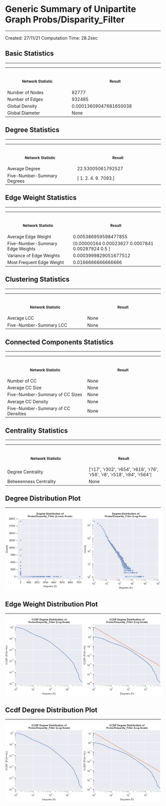 # Generic Summary of Unipartite Graph **Probs/Disparity_Filter**
---
Created: 27/11/21
Computation Time: 28.2sec

## Basic Statistics
---
<table>
<tr><th align="center"><img width="441" height="1"><p><small>Network Statistic</small></p></th><th align="center"><img width="441" height="1"><p><small>Result</small></p></th></tr>
<tr><td>Number of Nodes</td><td>82777</td></tr>
<tr><td>Number of Edges</td><td>932485</td></tr>
<tr><td>Global Density</td><td>0.00013609047681650038</td></tr>
<tr><td>Global Diameter</td><td>None</td></tr>
</table>

## Degree Statistics
---
<table>
<tr><th align="center"><img width="441" height="1"><p><small>Network Statistic</small></p></th><th align="center"><img width="441" height="1"><p><small>Result</small></p></th></tr>
<tr><td>Average Degree</td><td>22.53005061792527</td></tr>
<tr><td>Five-Number-Summary Degrees</td><td>[   1.    2.    4.    9. 7093.]</td></tr>
</table>

## Edge Weight Statistics
---
<table>
<tr><th align="center"><img width="441" height="1"><p><small>Network Statistic</small></p></th><th align="center"><img width="441" height="1"><p><small>Result</small></p></th></tr>
<tr><td>Average Edge Weight</td><td>0.005386959598477855</td></tr>
<tr><td>Five-Number-Summary Edge Weights</td><td>[0.00000164 0.00023627 0.0007841  0.00297924 0.5       ]</td></tr>
<tr><td>Variance of Edge Weights</td><td>0.0003999829051677512</td></tr>
<tr><td>Most Frequent Edge Weight</td><td>0.0166666666666666</td></tr>
</table>

## Clustering Statistics
---
<table>
<tr><th align="center"><img width="441" height="1"><p><small>Network Statistic</small></p></th><th align="center"><img width="441" height="1"><p><small>Result</small></p></th></tr>
<tr><td>Average LCC</td><td>None</td></tr>
<tr><td>Five-Number-Summary LCC</td><td>None</td></tr>
</table>

## Connected Components Statistics
---
<table>
<tr><th align="center"><img width="441" height="1"><p><small>Network Statistic</small></p></th><th align="center"><img width="441" height="1"><p><small>Result</small></p></th></tr>
<tr><td>Number of CC</td><td>None</td></tr>
<tr><td>Average CC Size</td><td>None</td></tr>
<tr><td>Five-Number-Summary of CC Sizes</td><td>None</td></tr>
<tr><td>Average CC Density</td><td>None</td></tr>
<tr><td>Five-Number-Summary of CC Densities</td><td>None</td></tr>
</table>

## Centrality Statistics
---
<table>
<tr><th align="center"><img width="441" height="1"><p><small>Network Statistic</small></p></th><th align="center"><img width="441" height="1"><p><small>Result</small></p></th></tr>
<tr><td>Degree Centrality</td><td>['r17', 'r302', 'r654', 'r616', 'r76', 'r58', 'r8', 'r518', 'r84', 'r564']</td></tr>
<tr><td>Betweenness Centrality</td><td>None</td></tr>
</table>

## Degree Distribution Plot
---
![image](data/graph_summaries/backboned_projections/probs/disparity_filter/assets/degree_distribution.jpg)

## Edge Weight Distribution Plot
---
![image](data/graph_summaries/backboned_projections/probs/disparity_filter/assets/edge_weight_distribution.jpg)

## Ccdf Degree Distribution Plot
---
![image](data/graph_summaries/backboned_projections/probs/disparity_filter/assets/ccdf_degree_distribution.jpg)

